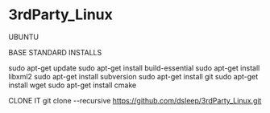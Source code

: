 # 3rdParty_Linux

UBUNTU

BASE STANDARD INSTALLS

sudo apt-get update
sudo apt-get install build-essential
sudo apt-get install libxml2
sudo apt-get install subversion
sudo apt-get install git
sudo apt-get install wget
sudo apt-get install cmake

CLONE IT
git clone --recursive https://github.com/dsleep/3rdParty_Linux.git

